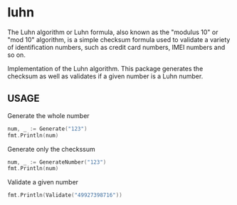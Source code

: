 # luhn

The Luhn algorithm or Luhn formula, also known as the "modulus 10" or "mod 10" algorithm, is a simple checksum formula used to validate a variety of identification numbers, such as credit card numbers, IMEI numbers and so on. 

Implementation of the Luhn algorithm. This package generates the checksum as well as validates if a given number is a Luhn number.


## USAGE

Generate the whole number

```go
num, _ := Generate("123")
fmt.Println(num)
```

Generate only the checkssum

```go
num, _ := GenerateNumber("123")
fmt.Println(num)
```

Validate a given number

```go
fmt.Println(Validate("49927398716"))
```
